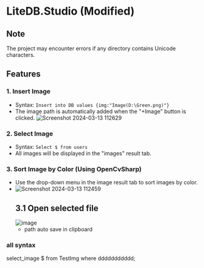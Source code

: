 # LiteDB.Studio (Modified)

## Note

The project may encounter errors if any directory contains Unicode characters.

## Features

### 1. Insert Image

   - Syntax: `Insert into DB values {img:"Image(D:\Green.png)"}`
   - The image path is automatically added when the "+Image" button is clicked.
![Screenshot 2024-03-13 112629](https://github.com/tanthcstt/mod-lite-db/assets/127326550/208f0e61-1aaf-4191-aefb-d7bbb6fe9b4e)

### 2. Select Image

   - Syntax: `Select $ from users`
   - All images will be displayed in the "images" result tab.  


### 3. Sort Image by Color (Using OpenCvSharp)

   - Use the drop-down menu in the image result tab to sort images by color.
 - ![Screenshot 2024-03-13 112459](https://github.com/tanthcstt/mod-lite-db/assets/127326550/7e7ae1a6-a67c-4649-91f9-23ab42ec7a96)
   ## 3.1 Open selected file
   ![image](https://github.com/tanthcstt/mod-lite-db/assets/127326550/3fec47ec-2749-4cf4-b486-e8045a7090e7)
   - path auto save in clipboard

### all syntax
select_image $ from TestImg where ddddddddddd;